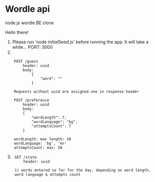 # Wordle api
 node.js wordle BE clone

Hello there!

1. Please run 'node initialSeed.js' before running the app. It will take a while...
		PORT: 3000
2. 

		POST /guess 
			header: uuid
			body: 
				{
					"word": ""
				}

		Requests without uuid are assigned one in response header
		
		POST /preference
			header: uuid
			body:
			{
				"wordLength": 7,
				"wordLanguage": "bg",
				"attemptsCount": 7
			}
		
		wordLength: max length: 10
		wordLanguage: 'bg', 'en'
		attemptsCount: max: 50
		
3.
		GET /state
			header: uuid
			
		1) words entered so far for the day, depending on word length,
		word language & attempts count
		
